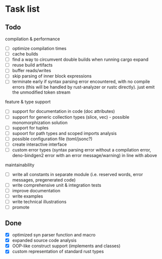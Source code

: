 # Task list

## Todo

compilation & performance

- [ ] optimize compilation times
- [ ] cache builds
- [ ] find a way to circumvent double builds when running cargo expand
- [ ] reuse build artifacts
- [ ] buffer reads/writes
- [ ] skip parsing of inner block expressions
- [ ] terminate early if syntax parsing error encountered, with no compile errors (this will be handled by rust-analyzer or rustc directly). just emit the unmodified token stream

feature & type support

- [ ] support for documentation in code (doc attributes)
- [ ] support for generic collection types (slice, vec) - possible monomorphization solution
- [ ] support for tuples
- [ ] supoort for path types and scoped imports analysis
- [ ] possible configuration file (toml/jsonc?)
- [ ] create interactive interface
- [ ] custom error types (syntax parsing error without a compilation error, deno-bindgen2 error with an error message/warning) in line with above

maintainability

- [ ] write all constants in separate module (i.e. reserved words, error messages, pregenerated code)
- [ ] write comprehensive unit & integration tests
- [ ] improve documentation
- [ ] write examples
- [ ] write technical illustrations
- [ ] promote

## Done

- [x] optimized syn parser function and macro
- [x] expanded source code analysis
- [x] OOP-like construct support (implements and classes)
- [x] custom representation of standard rust types

